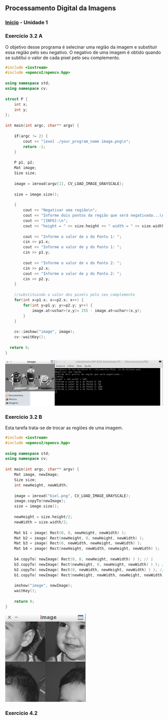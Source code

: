 ## Processamento Digital da Imagens

### [Início](/index.md) - Unidade 1

### Exercício 3.2 A

O objetivo desse programa é selecinar uma região da imagem e substituir essa região pelo seu negativo. O negativo de uma imagem é obtido quando se subtitui o valor de cada pixel pelo seu complemento.

```cpp
#include <iostream>
#include <opencv2/opencv.hpp>

using namespace std;
using namespace cv;

struct P {
	int x;
	int y;
};

int main(int argc, char** argv) {

	if(argc != 2) {
		cout << "[exe] ./your_program_name image.png\n";
		return -1;
	}

	P p1, p2;
	Mat image;
	Size size;

	image = imread(argv[1], CV_LOAD_IMAGE_GRAYSCALE);

	size = image.size();

	{
		cout << "Negativar uma região\n";
		cout << "Informe dois pontos da região que será negativada...\n";
		cout << "[INFO]:\n";
		cout << "height = " << size.height << " width = " << size.width << endl;

		cout << "Informe o valor de x do Ponto 1: ";
		cin >> p1.x;
		cout << "Informe o valor de y do Ponto 1: ";
		cin >> p1.y;

		cout << "Informe o valor de x do Ponto 2: ";
		cin >> p2.x;
		cout << "Informe o valor de y do Ponto 2: ";
		cin >> p2.y;
	}

	//substituindo o valor dos pixels pelo seu complemento
	for(int x=p1.x; x<=p2.x; x++) {
		for(int y=p1.y; y<=p2.y; y++) {
			image.at<uchar>(x,y)= 255 - image.at<uchar>(x,y);
		}
	}

	cv::imshow("image", image);
	cv::waitKey();

  return 0;
}

```

![Figura 1: Resultado](/images/tela1.png)



### Exercício 3.2 B

Esta tarefa trata-se de trocar as regiões de uma imagem.

```cpp
#include <iostream>
#include <opencv2/opencv.hpp>

using namespace std;
using namespace cv;

int main(int argc, char** argv) {
	Mat image, newImage;
	Size size;
	int newHeight, newWidth;

	image = imread("biel.png", CV_LOAD_IMAGE_GRAYSCALE);
	image.copyTo(newImage);
	size = image.size();

	newHeight = size.height/2;
	newWidth = size.width/2;

	Mat b1 = image( Rect(0, 0, newHeight, newWidth) );
	Mat b2 = image( Rect(newHeight, 0, newHeight, newWidth) );
	Mat b3 = image( Rect(0, newWidth, newHeight, newWidth) );
	Mat b4 = image( Rect(newHeight, newWidth, newHeight, newWidth) );

	b4.copyTo( newImage( Rect(0, 0, newHeight, newWidth) ) ); // 1
	b3.copyTo( newImage( Rect(newHeight, 0, newHeight, newWidth) ) ); // 2
	b2.copyTo( newImage( Rect(0, newWidth, newHeight, newWidth) ) ); // 3
	b1.copyTo( newImage( Rect(newHeight, newWidth, newHeight, newWidth) ) ); // 4

	imshow("image", newImage);
	waitKey();

	return 0;
}
```
![Figura 2: Resultado](/images/tela2.png)

### Exercício 4.2

